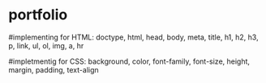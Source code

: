 # portfolio

#implementing for HTML: doctype, html, head, body, meta, title,
h1, h2, h3, p, link, ul, ol, img, a, hr

#impletmentig for CSS: background, color, font-family, font-size,
height, margin, padding, text-align
